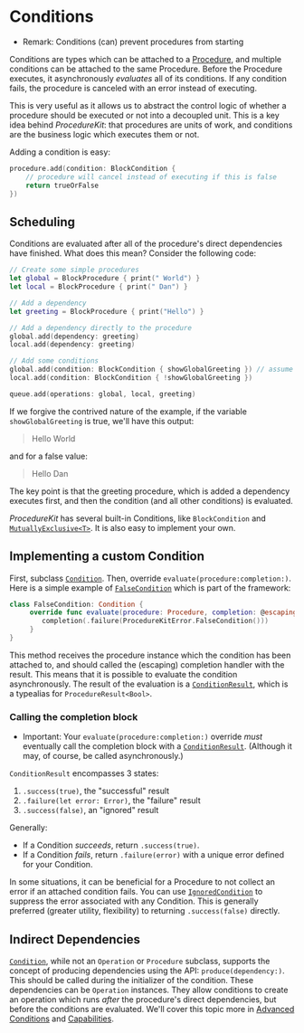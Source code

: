 # Conditions

- Remark: Conditions (can) prevent procedures from starting


Conditions are types which can be attached to a [Procedure](Classes\/Procedure.html), and multiple conditions can be attached to the same Procedure. Before the Procedure executes, it asynchronously _evaluates_ all of its conditions. If any condition fails, the procedure is canceled with an error instead of executing.

This is very useful as it allows us to abstract the control logic of whether a procedure should be executed or not into a decoupled unit. This is a key idea behind _ProcedureKit_: that procedures are units of work, and conditions are the business logic which executes them or not.

Adding a condition is easy:

```swift
procedure.add(condition: BlockCondition {
    // procedure will cancel instead of executing if this is false
    return trueOrFalse
})
```

## Scheduling

Conditions are evaluated after all of the procedure's direct dependencies have finished. What does this mean? Consider the following code:

```swift
// Create some simple procedures
let global = BlockProcedure { print(" World") }
let local = BlockProcedure { print(" Dan") }

// Add a dependency
let greeting = BlockProcedure { print("Hello") }

// Add a dependency directly to the procedure
global.add(dependency: greeting)
local.add(dependency: greeting)

// Add some conditions
global.add(condition: BlockCondition { showGlobalGreeting }) // assume we have a Bool
local.add(condition: BlockCondition { !showGlobalGreeting })

queue.add(operations: global, local, greeting)
```

If we forgive the contrived nature of the example, if the variable `showGlobalGreeting` is true, we'll have this output:

> Hello World

and for a false value:

> Hello Dan

The key point is that the greeting procedure, which is added a dependency executes first, and then the condition (and all other conditions) is evaluated.

_ProcedureKit_ has several built-in Conditions, like `BlockCondition` and [`MutuallyExclusive<T>`](Classes\/MutuallyExclusive.html). It is also easy to implement your own.

## Implementing a custom Condition

First, subclass [`Condition`](Classes\/Condition.html). Then, override `evaluate(procedure:completion:)`. Here is a simple example of [`FalseCondition`](Classes\/FalseCondition.html) which is part of the framework:

```swift
class FalseCondition: Condition {
     override func evaluate(procedure: Procedure, completion: @escaping (ConditionResult) -> Void) {
        completion(.failure(ProcedureKitError.FalseCondition()))
     }
}
```

This method receives the procedure instance which the condition has been attached to, and should called the (escaping) completion handler with the result. This means that it is possible to evaluate the condition asynchronously. The result of the evaluation is a [`ConditionResult`](Other%20Typealiases.html#\/s:12ProcedureKit15ConditionResult), which is a typealias for `ProcedureResult<Bool>`.

### Calling the completion block

- Important:
Your `evaluate(procedure:completion:)` override *must* eventually call the completion block with a [`ConditionResult`](Other%20Typealiases.html#\/s:12ProcedureKit15ConditionResult). (Although it may, of course, be called asynchronously.)

`ConditionResult` encompasses 3 states:
1. `.success(true)`, the "successful" result
2. `.failure(let error: Error)`, the "failure" result
3. `.success(false)`, an "ignored" result


Generally:
 - If a Condition *succeeds*, return `.success(true)`.
 - If a Condition *fails*, return `.failure(error)` with a unique error defined for your Condition.

 In some situations, it can be beneficial for a Procedure to not collect an
 error if an attached condition fails. You can use [`IgnoredCondition`](Classes\/IgnoredCondition.html) to
 suppress the error associated with any Condition. This is generally
 preferred (greater utility, flexibility) to returning `.success(false)` directly.

## Indirect Dependencies

[`Condition`](Classes\/Condition.html), while not an `Operation` or `Procedure` subclass, supports the concept of producing dependencies using the API: `produce(dependency:)`. This should be called during the initializer of the condition. These dependencies can be `Operation` instances. They allow conditions to create an operation which runs _after_ the procedure's direct dependencies, but before the conditions are evaluated. We'll cover this topic more in [Advanced Conditions](Advanced-Conditions.html) and [Capabilities](Capabilities.html).
